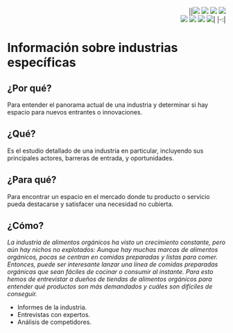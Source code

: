 <div align=right>

||[![](https://img.shields.io/badge/-Inicio-FFF?style=flat&logo=Emlakjet&logoColor=black)](/README.md) [![](https://img.shields.io/badge/-Introducción-FFF?style=flat&logo=abbrobotstudio&logoColor=black)](/documentos/intro.md) [![](https://img.shields.io/badge/-Modelos_de_lenguaje-FFF?style=flat&logo=LiveChat&logoColor=black)](/documentos/LLMs.md) [![](https://img.shields.io/badge/-Panorámica-FFF?style=flat&logo=openstreetmap&logoColor=black)](/documentos/panoramica.md)<br>  [![](https://img.shields.io/badge/-Prompts-FFF?style=flat&logo=Proton&logoColor=black)](/documentos/prompts/README.md) [![](https://img.shields.io/badge/-Ing,_de_prompts-FFF?style=flat&logo=googleearthengine&logoColor=black)](/documentos/ingenieriaDePrompts/README.md) [![](https://img.shields.io/badge/-Patrones-FFF?style=flat&logo=textpattern&logoColor=black)](/documentos/ingenieriaDePrompts/patrones/README.md) [![](https://img.shields.io/badge/-Casos_de_uso-FFF?style=flat&logo=gitbook&logoColor=black)](/documentos/casosDeUso/README.md)|
|-:|

</div>

# Información sobre industrias específicas

## ¿Por qué?

Para entender el panorama actual de una industria y determinar si hay espacio para nuevos entrantes o innovaciones.

## ¿Qué?

Es el estudio detallado de una industria en particular, incluyendo sus principales actores, barreras de entrada, y oportunidades.

## ¿Para qué?

Para encontrar un espacio en el mercado donde tu producto o servicio pueda destacarse y satisfacer una necesidad no cubierta.

## ¿Cómo?

*La industria de alimentos orgánicos ha visto un crecimiento constante, pero aún hay nichos no explotados: Aunque hay muchas marcas de alimentos orgánicos, pocas se centran en comidas preparadas y listas para comer. Entonces, puede ser interesante lanzar una línea de comidas preparadas orgánicas que sean fáciles de cocinar o consumir al instante. Para esto hemos de entrevistar a dueños de tiendas de alimentos orgánicos para entender qué productos son más demandados y cuáles son difíciles de conseguir.*

- Informes de la industria.
- Entrevistas con expertos.
- Análisis de competidores.
